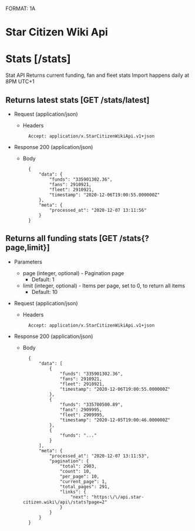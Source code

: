 FORMAT: 1A

# Star Citizen Wiki Api

# Stats [/stats]
Stat API
Returns current funding, fan and fleet stats
Import happens daily at 8PM UTC+1

## Returns latest stats [GET /stats/latest]


+ Request (application/json)
    + Headers

            Accept: application/x.StarCitizenWikiApi.v1+json

+ Response 200 (application/json)
    + Body

            {
                "data": {
                    "funds": "335901302.36",
                    "fans": 2910921,
                    "fleet": 2910921,
                    "timestamp": "2020-12-06T19:00:55.000000Z"
                },
                "meta": {
                    "processed_at": "2020-12-07 13:11:56"
                }
            }

## Returns all funding stats [GET /stats{?page,limit}]


+ Parameters
    + page (integer, optional) - Pagination page
        + Default: 1
    + limit (integer, optional) - Items per page, set to 0, to return all items
        + Default: 10

+ Request (application/json)
    + Headers

            Accept: application/x.StarCitizenWikiApi.v1+json

+ Response 200 (application/json)
    + Body

            {
                "data": [
                    {
                        "funds": "335901302.36",
                        "fans": 2910921,
                        "fleet": 2910921,
                        "timestamp": "2020-12-06T19:00:55.000000Z"
                    },
                    {
                        "funds": "335700500.89",
                        "fans": 2909995,
                        "fleet": 2909995,
                        "timestamp": "2020-12-05T19:00:46.000000Z"
                    },
                    {
                        "funds": "..."
                    }
                ],
                "meta": {
                    "processed_at": "2020-12-07 13:11:53",
                    "pagination": {
                        "total": 2903,
                        "count": 10,
                        "per_page": 10,
                        "current_page": 1,
                        "total_pages": 291,
                        "links": {
                            "next": "https:\/\/api.star-citizen.wiki\/api\/stats?page=2"
                        }
                    }
                }
            }